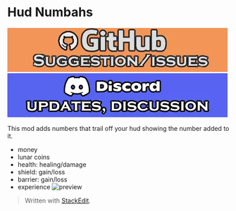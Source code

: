 ﻿# Hud Numbahs

[![github issues/request link](https://raw.githubusercontent.com/DestroyedClone/PoseHelper/master/PoseHelper/github_link.webp)](https://github.com/DestroyedClone/PoseHelper/issues) [![discord invite](https://raw.githubusercontent.com/DestroyedClone/PoseHelper/master/PoseHelper/discord_link.webp)](https://discord.gg/DpHu3qXMHK)

This mod adds numbers that trail off your hud showing the number added to it.

 - money
 - lunar coins
 - health: healing/damage
 - shield: gain/loss
 - barrier: gain/loss
 - experience
 ![preview](https://cdn.discordapp.com/attachments/967010929944436746/967765388458852382/unknown.png)

> Written with [StackEdit](https://stackedit.io/).